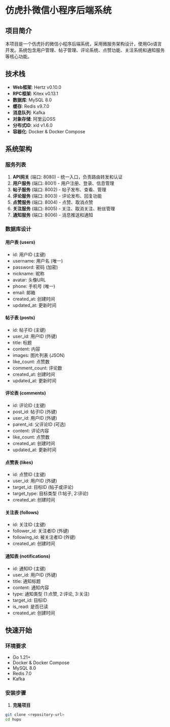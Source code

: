 # 仿虎扑微信小程序后端系统

## 项目简介

本项目是一个仿虎扑的微信小程序后端系统，采用微服务架构设计，使用Go语言开发。系统包含用户管理、帖子管理、评论系统、点赞功能、关注系统和通知服务等核心功能。

## 技术栈

- **Web框架**: Hertz v0.10.0
- **RPC框架**: Kitex v0.13.1
- **数据库**: MySQL 8.0
- **缓存**: Redis v9.7.0
- **消息队列**: Kafka
- **对象存储**: 阿里云OSS
- **分布式ID**: xid v1.6.0
- **容器化**: Docker & Docker Compose

## 系统架构

### 服务列表

1. **API网关** (端口: 8080) - 统一入口，负责路由转发和认证
2. **用户服务** (端口: 8001) - 用户注册、登录、信息管理
3. **帖子服务** (端口: 8002) - 帖子发布、查看、管理
4. **评论服务** (端口: 8003) - 评论发布、回复功能
5. **点赞服务** (端口: 8004) - 点赞、取消点赞
6. **关注服务** (端口: 8005) - 关注、取消关注、粉丝管理
7. **通知服务** (端口: 8006) - 消息推送和通知

### 数据库设计

#### 用户表 (users)
- id: 用户ID (主键)
- username: 用户名 (唯一)
- password: 密码 (加密)
- nickname: 昵称
- avatar: 头像URL
- phone: 手机号 (唯一)
- email: 邮箱
- created_at: 创建时间
- updated_at: 更新时间

#### 帖子表 (posts)
- id: 帖子ID (主键)
- user_id: 用户ID (外键)
- title: 标题
- content: 内容
- images: 图片列表 (JSON)
- like_count: 点赞数
- comment_count: 评论数
- created_at: 创建时间
- updated_at: 更新时间

#### 评论表 (comments)
- id: 评论ID (主键)
- post_id: 帖子ID (外键)
- user_id: 用户ID (外键)
- parent_id: 父评论ID (可选)
- content: 评论内容
- like_count: 点赞数
- created_at: 创建时间
- updated_at: 更新时间

#### 点赞表 (likes)
- id: 点赞ID (主键)
- user_id: 用户ID (外键)
- target_id: 目标ID (帖子或评论)
- target_type: 目标类型 (1:帖子, 2:评论)
- created_at: 创建时间

#### 关注表 (follows)
- id: 关注ID (主键)
- follower_id: 关注者ID (外键)
- following_id: 被关注者ID (外键)
- created_at: 创建时间

#### 通知表 (notifications)
- id: 通知ID (主键)
- user_id: 用户ID (外键)
- title: 通知标题
- content: 通知内容
- type: 通知类型 (1:点赞, 2:评论, 3:关注)
- target_id: 目标ID
- is_read: 是否已读
- created_at: 创建时间

## 快速开始

### 环境要求

- Go 1.21+
- Docker & Docker Compose
- MySQL 8.0
- Redis 7.0
- Kafka

### 安装步骤

1. **克隆项目**
```bash
git clone <repository-url>
cd hupu